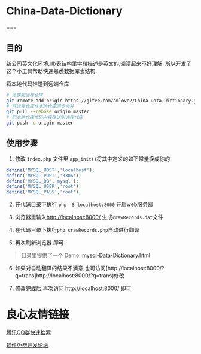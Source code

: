 # China-Data-Dictionary
===

## 目的

新公司英文化环境,db表结构里字段描述是英文的,阅读起来不好理解.
所以开发了这个小工具帮助快速熟悉数据库表结构.


将本地代码推送到远端仓库

```sh
# 关联到远程仓库
git remote add origin https://gitee.com/amlove2/China-Data-Dictionary.git
# 将远程仓库与本地仓库同步合并
git pull --rebase origin master
# 把本地仓库代码内容推送到远程仓库
git push -u origin master
```

## 使用步骤

1. 修改 `index.php` 文件里 `app_init()`将其中定义的如下常量换成你的

```php
define('MYSQL_HOST','localhost');
define('MYSQL_PORT','3306');
define('MYSQL_DB','mysql');
define('MYSQL_USER','root');
define('MYSQL_PASS','root');
```

2. 在代码目录下执行 `php -S localhost:8000` 开启web服务器

3. 浏览器里输入[http://localhost:8000/](http://u.720life.cn/g/e71094f6077cb9592da5b56893f0ad14b890f68a25fb57ee1807618128c428c9)  生成`crawRecords.dat`文件

4. 在代码目录下执行`php crawRecords.php`自动进行翻译

5. 再次刷新浏览器 即可

> 目录里提供了一个 Demo: [mysql-Data-Dictionary.html](/china-data-dictionary/mysql-Data-Dictionary.html)

6. 如果对自动翻译的结果不满意,也可访问[http://localhost:8000/?q=trans]http://localhost:8000/?q=trans)修改

7. 修改完成后,再次访问 [http://localhost:8000/](http://u.720life.cn/g/e71094f6077cb9592da5b56893f0ad14b890f68a25fb57ee1807618128c428c9)  即可




 # 良心友情链接

[腾讯QQ群快速检索](http://u.720life.cn/s/8cf73f7c)

[软件免费开发论坛](http://u.720life.cn/s/bbb01dc0)